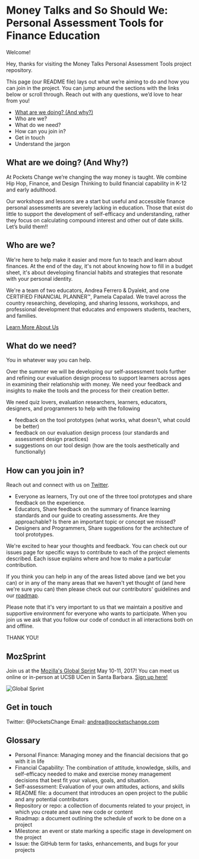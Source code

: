 # Money Talks and So Should We: Personal Assessment Tools for Finance Education

Welcome! 

Hey, thanks for visiting the Money Talks Personal Assessment Tools project repository. 

This page (our README file) lays out what we’re aiming to do and how you can join in the project. You can jump around the sections with the links below or scroll through. Reach out with any questions, we’d love to hear from you! 

* [What are we doing? (And why?)](##what-are-we-doing-and-why)
* Who are we? 
* What do we need? 
* How can you join in? 
* Get in touch
* Understand the jargon

## What are we doing? (And Why?) 

At Pockets Change we’re changing the way money is taught. We combine Hip Hop, Finance, and Design Thinking to build financial capability in K-12 and early adulthood.

Our workshops and lessons are a start but useful and accessible finance personal assessments are severely lacking in education. Those that exist do little to support the development of self-efficacy and understanding, rather they focus on calculating compound interest and other out of date skills. Let’s build them!!

## Who are we?

We're here to help make it easier and more fun to teach and learn about finances. At the end of the day, it's not about knowing how to fill in a budget sheet, it's about developing financial habits and strategies that resonate with your personal identity. 

We're a team of two educators, Andrea Ferrero & Dyalekt, and one CERTIFIED FINANCIAL PLANNER™, Pamela Capalad. We travel across the country researching, developing, and sharing lessons, workshops, and professional development that educates and empowers students, teachers, and families.  

[Learn More About Us](http://www.pocketschange.com/meet-the-team)

## What do we need? 

You in whatever way you can help. 

Over the summer we will be developing our self-assessment tools further and refining our evaluation design process to support learners across ages in examining their relationship with money. We need your feedback and insights to make the tools and the process for their creation better. 

We need quiz lovers, evaluation researchers, learners, educators, designers, and programmers to help with the following
* feedback on the tool prototypes (what works, what doesn't, what could be better) 
* feedback on our evaluation design process (our standards and assessment design practices) 
* suggestions on our tool design (how are the tools aesthetically and functionally) 

## How can you join in? 

Reach out and connect with us on [Twitter](https://twitter.com/PocketsChange). 

* Everyone as learners, Try out one of the three tool prototypes and share feedback on the experience. 
* Educators, Share feedback on the summary of finance learning standards and our guide to creating assessments. Are they approachable? Is there an important topic or concept we missed? 
* Designers and Programmers, Share suggestions for the architecture of tool prototypes.

We're excited to hear your thoughts and feedback. You can check out our issues page for specific ways to contribute to each of the project elements described. Each issue explains where and how to make a particular contribution. 

If you think you can help in any of the areas listed above (and we bet you can) or in any of the many areas that we haven't yet thought of (and here we're sure you can) then please check out our contributors' guidelines and our [roadmap](https://docs.google.com/document/d/1BWCR2SFvC4vFjjyQ59Q0kO_Yo8iO_NWd6TuTvV_-D48/edit).

Please note that it's very important to us that we maintain a positive and supportive environment for everyone who wants to participate. When you join us we ask that you follow our code of conduct in all interactions both on and offline.

THANK YOU! 

## MozSprint

Join us at the [Mozilla's Global Sprint](http://mzl.la/global-sprint/) May 10-11, 2017! You can meet us online or in-person at UCSB UCen in Santa Barbara. [Sign up here!](https://ti.to/Mozilla/global-sprint-santa-barbara18)

![Global Sprint](https://user-images.githubusercontent.com/617994/37716586-3b0397a0-2cf5-11e8-8c6f-bad01f67f50e.jpg)

## Get in touch
Twitter: @PocketsChange
Email: andrea@pocketschange.com 

## Glossary
* Personal Finance: Managing money and the financial decisions that go with it in life 
* Financial Capability: The combination of attitude, knowledge, skills, and self-efficacy needed to make and exercise money management decisions that best fit your values, goals, and situation. 
* Self-assessment: Evaluation of your own attitudes, actions, and skills 
* README file: a document that introduces an open project to the public and any potential contributors
* Repository or repo:  a collection of documents related to your project, in which you create and save new code or content
* Roadmap: a document outlining the schedule of work to be done on a project
* Milestone: an event or state marking a specific stage in development on the project
* Issue: the GitHub term for tasks, enhancements, and bugs for your projects
